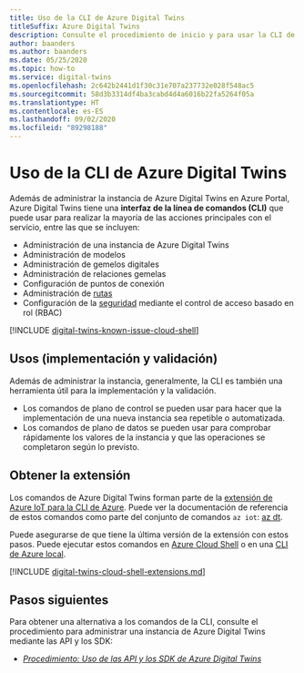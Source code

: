 ```yaml
---
title: Uso de la CLI de Azure Digital Twins
titleSuffix: Azure Digital Twins
description: Consulte el procedimiento de inicio y para usar la CLI de Azure Digital Twins.
author: baanders
ms.author: baanders
ms.date: 05/25/2020
ms.topic: how-to
ms.service: digital-twins
ms.openlocfilehash: 2c642b2441d1f30c31e707a237732e028f548ac5
ms.sourcegitcommit: 58d3b3314df4ba3cabd4d4a6016b22fa5264f05a
ms.translationtype: HT
ms.contentlocale: es-ES
ms.lasthandoff: 09/02/2020
ms.locfileid: "89298188"
---
```

# <a name="use-the-azure-digital-twins-cli"></a>Uso de la CLI de Azure Digital Twins

Además de administrar la instancia de Azure Digital Twins en Azure Portal, Azure Digital Twins tiene una **interfaz de la línea de comandos (CLI)** que puede usar para realizar la mayoría de las acciones principales con el servicio, entre las que se incluyen:
* Administración de una instancia de Azure Digital Twins
* Administración de modelos
* Administración de gemelos digitales
* Administración de relaciones gemelas
* Configuración de puntos de conexión
* Administración de [rutas](concepts-route-events.md)
* Configuración de la [seguridad](concepts-security.md) mediante el control de acceso basado en rol (RBAC)

[!INCLUDE [digital-twins-known-issue-cloud-shell](../../includes/digital-twins-known-issue-cloud-shell.md)]

## <a name="uses-deploy-and-validate"></a>Usos (implementación y validación)

Además de administrar la instancia, generalmente, la CLI es también una herramienta útil para la implementación y la validación.
* Los comandos de plano de control se pueden usar para hacer que la implementación de una nueva instancia sea repetible o automatizada.
* Los comandos de plano de datos se pueden usar para comprobar rápidamente los valores de la instancia y que las operaciones se completaron según lo previsto.

## <a name="get-the-extension"></a>Obtener la extensión

Los comandos de Azure Digital Twins forman parte de la [extensión de Azure IoT para la CLI de Azure](https://github.com/Azure/azure-iot-cli-extension). Puede ver la documentación de referencia de estos comandos como parte del conjunto de comandos `az iot`: [az dt](https://docs.microsoft.com/cli/azure/ext/azure-iot/dt?view=azure-cli-latest).

Puede asegurarse de que tiene la última versión de la extensión con estos pasos. Puede ejecutar estos comandos en [Azure Cloud Shell](../cloud-shell/overview.md) o en una [CLI de Azure local](https://docs.microsoft.com/cli/azure/install-azure-cli?view=azure-cli-latest).

[!INCLUDE [digital-twins-cloud-shell-extensions.md](../../includes/digital-twins-cloud-shell-extensions.md)]

## <a name="next-steps"></a>Pasos siguientes

Para obtener una alternativa a los comandos de la CLI, consulte el procedimiento para administrar una instancia de Azure Digital Twins mediante las API y los SDK:
* [*Procedimiento: Uso de las API y los SDK de Azure Digital Twins*](how-to-use-apis-sdks.md)
